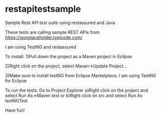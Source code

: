 # restapitestsample
Sample Rest API test suite using restassured and Java

These tests are calling sample REST APis from https://jsonplaceholder.typicode.com/

I am using TestNG and restassured

To install:
1)Pull down the project as a Maven project in Eclipse

2)Right click on the project, select Maven->Update Project...

3)Make sure to install testNG from Eclipse Marketplace. I am using TestNG for Eclipse

To run the tests:
Go to Project Explorer
  a)Right click on the project and select Run As->Maven test
  or
  b)Right click on src and select Run As testNGTest
  
  
 Have fun! 
